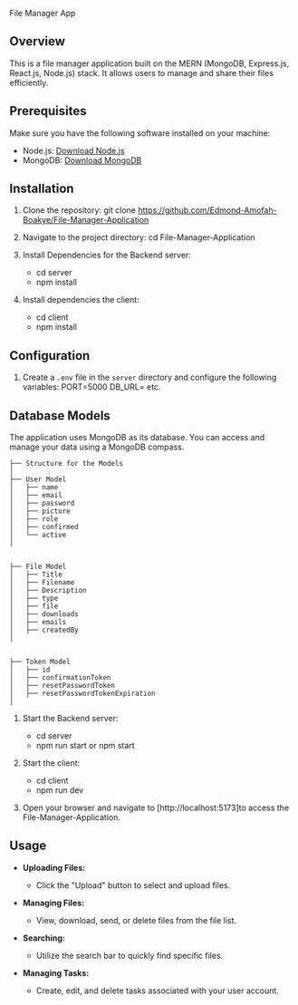 
File Manager App

## Overview

This is a file manager application built on the MERN (MongoDB, Express.js, React.js, Node.js) stack. It allows users to manage and share their files efficiently.

## Prerequisites

Make sure you have the following software installed on your machine:

- Node.js: [Download Node.js](https://nodejs.org/)
- MongoDB: [Download MongoDB](https://www.mongodb.com/try/download/community)

## Installation

1. Clone the repository:
    git clone https://github.com/Edmond-Amofah-Boakye/File-Manager-Application

2. Navigate to the project directory:
    cd File-Manager-Application
  
3. Install Dependencies for the Backend server:
    - cd server 
    - npm install

4. Install dependencies the client:
    - cd client
    - npm install

## Configuration

1. Create a `.env` file in the `server` directory and configure the following variables:
PORT=5000
DB_URL= 
etc.


## Database Models
The application uses MongoDB as its database. You can access and manage your data using a MongoDB compass.

    ├── Structure for the Models
    │
    ├── User Model
    │   ├── name
    │   ├── email
    │   ├── password
    │   ├── picture
    │   ├── role
    │   ├── confirmed
    │   └── active
    │

    
    ├── File Model
    │   ├── Title
    │   ├── Filename
    │   ├── Description
    │   ├── type
    │   ├── file
    │   ├── downloads
    │   ├── emails
    │   ├── createdBy
    │

    
    ├── Token Model
    │   ├── id
    │   ├── confirmationToken
    │   ├── resetPasswordToken
    │   ├── resetPasswordTokenExpiration
    │   
    

1. Start the Backend server:
    - cd server 
    - npm run start or npm start

2. Start the client:
    - cd client
    - npm run dev
  

4. Open your browser and navigate to [http://localhost:5173]to access the File-Manager-Application.

## Usage

- **Uploading Files:**
  - Click the "Upload" button to select and upload files.

- **Managing Files:**
  - View, download, send, or delete files from the file list.

- **Searching:**
  - Utilize the search bar to quickly find specific files.

- **Managing Tasks:**
  - Create, edit, and delete tasks associated with your user account.



    
